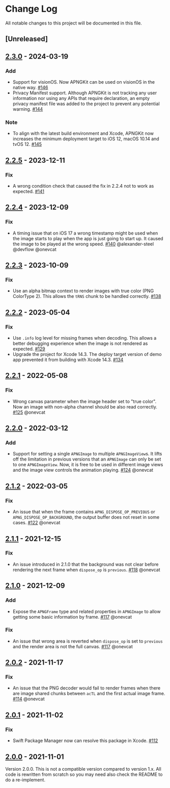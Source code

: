 # Change Log

All notable changes to this project will be documented in this file.

## [Unreleased]

## [2.3.0] - 2024-03-19

### Add

- Support for visionOS. Now APNGKit can be used on visionOS in the native way. [#146](https://github.com/onevcat/APNGKit/pull/146)
- Privacy Manifest support. Although APNGKit is not tracking any user information nor using any APIs that require declaration, an empty privacy manifest file was added to the project to prevent any potential warning. [#144](https://github.com/onevcat/APNGKit/pull/144)

### Note

- To align with the latest build environment and Xcode, APNGKit now increases the minimum deployment target to iOS 12, macOS 10.14 and tvOS 12. [#145](https://github.com/onevcat/APNGKit/pull/145)


## [2.2.5] - 2023-12-11

### Fix

- A wrong condition check that caused the fix in 2.2.4 not to work as expected. [#141](https://github.com/onevcat/APNGKit/pull/141)

## [2.2.4] - 2023-12-09

### Fix

- A timing issue that on iOS 17 a wrong timestamp might be used when the image starts to play when the app is just going to start up. It caused the image to be played at the wrong speed. [#140](https://github.com/onevcat/APNGKit/pull/140) @alexander-steel @devflow @onevcat

## [2.2.3] - 2023-10-09

### Fix

- Use an alpha bitmap context to render images with true color (PNG ColorType 2). This allows the `tRNS` chunk to be handled correctly. [#138](https://github.com/onevcat/APNGKit/pull/138)

## [2.2.2] - 2023-05-04

### Fix

- Use `.info` log level for missing frames when decoding. This allows a better debugging experience when the image is not rendered as expected. [#129](https://github.com/onevcat/APNGKit/pull/129)
- Upgrade the project for Xcode 14.3. The deploy target version of demo app prevented it from building with Xcode 14.3. [#134](https://github.com/onevcat/APNGKit/pull/134)


## [2.2.1] - 2022-05-08

### Fix

- Wrong canvas parameter when the image header set to "true color". Now an image with non-alpha channel should be also read correctly. [#125](https://github.com/onevcat/APNGKit/pull/125) @onevcat

## [2.2.0] - 2022-03-12

### Add

- Support for setting a single `APNGImage` to multiple `APNGImageView`s. It lifts off the limitation in previous versions that an `APNGImage` can only be set to one `APNGImageView`. Now, it is free to be used in different image views and the image view controls the animation playing. [#124](https://github.com/onevcat/APNGKit/pull/124) @onevcat

## [2.1.2] - 2022-03-05

### Fix

- An issue that when the frame contains `APNG_DISPOSE_OP_PREVIOUS` or `APNG_DISPOSE_OP_BACKGROUND`, the output buffer does not reset in some cases. [#122](https://github.com/onevcat/APNGKit/pull/122) @onevcat

## [2.1.1] - 2021-12-15

### Fix

- An issue introduced in 2.1.0 that the background was not clear before rendering the next frame when `dispose_op` is `previous`. [#118](https://github.com/onevcat/APNGKit/pull/118) @onevcat

## [2.1.0] - 2021-12-09

### Add

- Expose the `APNGFrame` type and related properties in `APNGImage` to allow getting some basic information by frame. [#117](https://github.com/onevcat/APNGKit/pull/117) @onevcat

### Fix

- An issue that wrong area is reverted when `dispose_op` is set to `previous` and the render area is not the full canvas. [#117](https://github.com/onevcat/APNGKit/pull/117) @onevcat

## [2.0.2] - 2021-11-17

### Fix

- An issue that the PNG decoder would fail to render frames when there are image shared chunks between `acTL` and the first actual image frame. [#114](https://github.com/onevcat/APNGKit/pull/114) @onevcat

## [2.0.1] - 2021-11-02

### Fix

- Swift Package Manager now can resolve this package in Xcode. [#112](https://github.com/onevcat/APNGKit/pull/112)

## [2.0.0] - 2021-11-01

Version 2.0.0. This is not a compatible version compared to version 1.x. All code is rewritten from scratch so you may
need also check the README to do a re-implement.

[2.0.0]: https://github.com/onevcat/APNGKit/compare/1.2.3...2.0.0
[2.0.1]: https://github.com/onevcat/APNGKit/compare/2.0.0...2.0.1
[2.0.2]: https://github.com/onevcat/APNGKit/compare/2.0.1...2.0.2
[2.1.0]: https://github.com/onevcat/APNGKit/compare/2.0.2...2.1.0
[2.1.1]: https://github.com/onevcat/APNGKit/compare/2.1.0...2.1.1
[2.1.2]: https://github.com/onevcat/APNGKit/compare/2.1.1...2.1.2
[2.2.0]: https://github.com/onevcat/APNGKit/compare/2.1.2...2.2.0
[2.2.1]: https://github.com/onevcat/APNGKit/compare/2.2.0...2.2.1
[2.2.2]: https://github.com/onevcat/APNGKit/compare/2.2.1...2.2.2
[2.2.3]: https://github.com/onevcat/APNGKit/compare/2.2.2...2.2.3
[2.2.4]: https://github.com/onevcat/APNGKit/compare/2.2.3...2.2.4
[2.2.5]: https://github.com/onevcat/APNGKit/compare/2.2.4...2.2.5
[2.3.0]: https://github.com/onevcat/APNGKit/compare/2.2.5...2.3.0
